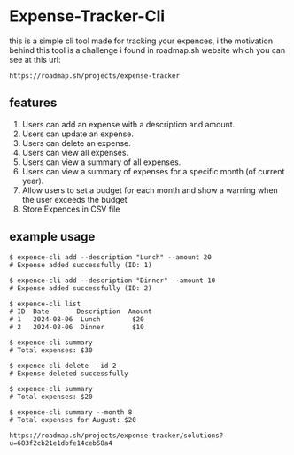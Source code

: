 # Expense-Tracker-Cli

this is a simple cli tool made for tracking your expences, i the motivation behind this tool is a challenge i found in roadmap.sh website which you can see at this url:
```
https://roadmap.sh/projects/expense-tracker
```

## features
1. Users can add an expense with a description and amount.
2. Users can update an expense.
3. Users can delete an expense.
4. Users can view all expenses.
5. Users can view a summary of all expenses.
6. Users can view a summary of expenses for a specific month (of current year).
7. Allow users to set a budget for each month and show a warning when the user exceeds the budget
8. Store Expences in CSV file


## example usage
```
$ expence-cli add --description "Lunch" --amount 20
# Expense added successfully (ID: 1)

$ expence-cli add --description "Dinner" --amount 10
# Expense added successfully (ID: 2)

$ expence-cli list
# ID  Date       Description  Amount
# 1   2024-08-06  Lunch        $20
# 2   2024-08-06  Dinner       $10

$ expence-cli summary
# Total expenses: $30

$ expence-cli delete --id 2
# Expense deleted successfully

$ expence-cli summary
# Total expenses: $20

$ expence-cli summary --month 8
# Total expenses for August: $20
```

```
https://roadmap.sh/projects/expense-tracker/solutions?u=683f2cb21e1dbfe14ceb58a4
```